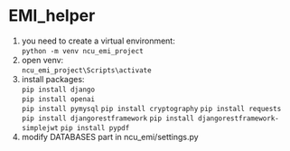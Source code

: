 # EMI_helper
1. you need to create a virtual environment:  
`python -m venv ncu_emi_project`
2. open venv:  
`ncu_emi_project\Scripts\activate`
3. install packages:  
`pip install django`  
`pip install openai`  
`pip install pymysql`
`pip install cryptography`
`pip install requests` 
`pip install djangorestframework`
`pip install djangorestframework-simplejwt`
`pip install pypdf`
4. modify DATABASES part in ncu_emi/settings.py


